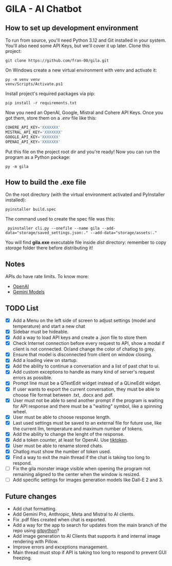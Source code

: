# GILA - AI Chatbot

## How to set up development environment

To run from source, you'll need Python 3.12 and Git installed in your system. You'll also need some API Keys, but we'll cover it up later. Clone this project:

```shell
git clone https://github.com/fran-00/gila.git
```

On Windows create a new virtual environment with venv and activate it:

```shell
py -m venv venv
venv/Scripts/Activate.ps1
```

Install project's required packages via pip:

```shell
pip install -r requirements.txt
```

Now you need an OpenAI, Google, Mistral and Cohere API Keys. Once you got them, store them on a *.env* file like this:

```python
COHERE_API_KEY='XXXXXXX'
MISTRAL_API_KEY='XXXXXXX'
GOOGLE_API_KEY='XXXXXXX'
OPENAI_API_KEY='XXXXXXX'
```

Put this file on the project root dir and you're ready! Now you can run the program as a Python package:

```shell
py -m gila
```

## How to build the .exe file

On the root directory (with the virtual environment activated and PyInstaller installed):

```shell
pyinstaller build.spec
```

The command used to create the spec file was this:

```shell
 pyinstaller cli.py --onefile --name gila --add-data="storage/saved_settings.json:." --add-data="storage/assets:."
```

You will find **gila.exe** executable file inside *dist* directory: remember to copy *storage* folder there before distributing it!

## Notes

APIs do have rate limits. To know more:

- [OpenAI](https://platform.openai.com/docs/guides/rate-limits/rate-limits)
- [Gemini Models](https://ai.google.dev/models/gemini)

## TODO List

- [x] Add a Menu on the left side of screen to adjust settings (model and temperature) and start a new chat
- [x] Sidebar must be hideable.
- [x] Add a way to load API keys and create a .json file to store them
- [x] Check Internet connection before every request to API, show a modal if client is not connected. Or/and change the color of chatlog to grey.
- [x] Ensure that model is disconnected from client on window closing.
- [x] Add a loading view on startup.
- [x] Add the ability to continue a conversation and a list of past chat to ui.
- [x] Add custom exceptions to handle as many kind of server's request errors as possible.
- [x] Prompt line must be a QTextEdit widget instead of a QLineEdit widget.
- [x] If user wants to export the current conversation, they must be able to choose file format between .txt, .docx and .pdf.
- [x] User must not be able to send another prompt if the program is waiting for API response and there must be a "waiting" symbol, like a spinning wheel.
- [x] User must be able to choose response length.
- [x] Last used settings must be saved to an external file for future use, like the current llm, temperature and maximum number of tokens.
- [x] Add the ability to change the lenght of the response.
- [x] Add a token counter, at least for OpenAI. Use [tiktoken](https://github.com/openai/tiktoken).
- [x] User must be able to rename stored chats.
- [x] Chatlog must show the number of token used.
- [x] Find a way to exit the main thread if the chat is taking too long to respond.
- [ ] Fix the gila monster image visible when opening the program not remaining aligned to the center when the window is resized.
- [ ] Add specific settings for images generation models like Dall-E 2 and 3.

## Future changes

- Add chat formatting.
- Add Gemini Pro, Anthropic, Meta and Mistral to AI clients.
- Fix .pdf files created when chat is exported.
- Add a way for the app to search for updates from the main branch of the repo using [gitpython](https://gitpython.readthedocs.io/en/stable/)?
- Add image generation to AI Clients that supports it and internal image rendering with Pillow.
- Improve errors and exceptions management.
- Main thread must stop if API is taking too long to respond to prevent GUI freezing.
